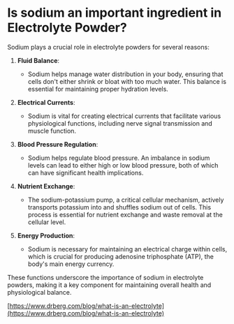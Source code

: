 # Is sodium an important ingredient in Electrolyte Powder?

Sodium plays a crucial role in electrolyte powders for several reasons:

1. **Fluid Balance**:

    - Sodium helps manage water distribution in your body, ensuring that cells don't either shrink or bloat with too much water. This balance is essential for maintaining proper hydration levels.

2. **Electrical Currents**:

    - Sodium is vital for creating electrical currents that facilitate various physiological functions, including nerve signal transmission and muscle function.

3. **Blood Pressure Regulation**:

    - Sodium helps regulate blood pressure. An imbalance in sodium levels can lead to either high or low blood pressure, both of which can have significant health implications.

4. **Nutrient Exchange**:

    - The sodium-potassium pump, a critical cellular mechanism, actively transports potassium into and shuffles sodium out of cells. This process is essential for nutrient exchange and waste removal at the cellular level.

5. **Energy Production**:

    - Sodium is necessary for maintaining an electrical charge within cells, which is crucial for producing adenosine triphosphate (ATP), the body's main energy currency.

These functions underscore the importance of sodium in electrolyte powders, making it a key component for maintaining overall health and physiological balance.

[https://www.drberg.com/blog/what-is-an-electrolyte](https://www.drberg.com/blog/what-is-an-electrolyte)